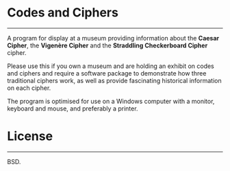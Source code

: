 # Codes and Ciphers
---
A program for display at a museum providing information about the **Caesar Cipher**, the **Vigenère Cipher** and the **Straddling Checkerboard Cipher** cipher. 

Please use this if you own a museum and are holding an exhibit on codes and ciphers and require a software package to demonstrate how three traditional ciphers work, as well as provide fascinating historical information on each cipher.

The program is optimised for use on a Windows computer with a monitor, keyboard and mouse, and preferably a printer.

# License
---
BSD.
